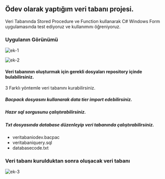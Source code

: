 
## Ödev olarak yaptığım veri tabanı projesi.

Veri Tabanında Stored Procedure ve Function kullanarak C# Windows Form uygulamasında test ediyoruz ve kullanımını öğreniyoruz.

### Uygulanın Görünümü
![ek-1](https://user-images.githubusercontent.com/54424377/167262750-dc024b76-c571-42c9-aabf-b450043751d8.png)



![ek-2](https://user-images.githubusercontent.com/54424377/167262752-09dfa192-84da-4be1-b89e-6e544130a767.png)


#### Veri tabanının oluşturmak için gerekli dosyaları repository içinde bulabilirsiniz.
3 Farklı yöntemle veri tabanını kurabilirsiniz.
##### Bacpack dosyasını kullanarak data tier import edebilirsiniz.
##### Hazır sql sorgusunu çalıştırabilirsiniz.
##### Txt dosyasında database düzenleyip veri tabanında çalıştırabilirsiniz.

- veritabaniodev.bacpac
- veritabaniquery.sql
- databasecode.txt

### Veri tabanı kurulduktan sonra oluşacak veri tabanı
![ek-3](https://user-images.githubusercontent.com/54424377/167262757-27e65c77-00d7-4170-a362-5367f535515e.png)
